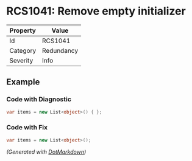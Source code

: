 # RCS1041: Remove empty initializer

| Property | Value      |
| -------- | ---------- |
| Id       | RCS1041    |
| Category | Redundancy |
| Severity | Info       |

## Example

### Code with Diagnostic

```csharp
var items = new List<object>() { };
```

### Code with Fix

```csharp
var items = new List<object>();
```


*\(Generated with [DotMarkdown](http://github.com/JosefPihrt/DotMarkdown)\)*
